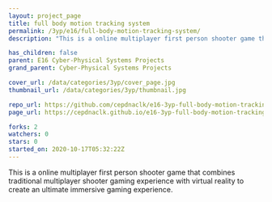 ```yaml
---
layout: project_page
title: full body motion tracking system
permalink: /3yp/e16/full-body-motion-tracking-system/
description: "This is a online multiplayer first person shooter game that combines traditional multiplayer shooter gaming experience with virtual reality to create an ultimate immersive gaming experience."

has_children: false
parent: E16 Cyber-Physical Systems Projects
grand_parent: Cyber-Physical Systems Projects

cover_url: /data/categories/3yp/cover_page.jpg
thumbnail_url: /data/categories/3yp/thumbnail.jpg

repo_url: https://github.com/cepdnaclk/e16-3yp-full-body-motion-tracking-system
page_url: https://cepdnaclk.github.io/e16-3yp-full-body-motion-tracking-system

forks: 2
watchers: 0
stars: 0
started_on: 2020-10-17T05:32:22Z
---
```

This is a online multiplayer first person shooter game that combines traditional multiplayer shooter gaming experience with virtual reality to create an ultimate immersive gaming experience.

